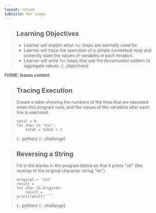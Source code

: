 ```yaml
---
layout: lesson
subtitle: For Loops
---
```

> ## Learning Objectives
>
> * Learner will explain what `for` loops are normally used for.
> * Learner will trace the execution of a simple (unnested) loop
>   and correctly state the values of variables in each iteration.
> * Learner will write `for` loops that use the Accumulator pattern
>   to aggregate values.
{: .objectives}

FIXME: lesson content.

> ## Tracing Execution
>
> Create a table showing the numbers of the lines that are executed when this program runs,
> and the values of the variables after each line is executed.
>
> ~~~
> total = 0
> for char in "tin":
>     total = total + 1
> ~~~
> {: .python}
{: .challenge}

> ## Reversing a String
>
> Fill in the blanks in the program below so that it prints "nit"
> (the reverse of the original character string "tin").
>
> ~~~
> original = "tin"
> result = ____
> for char in original:
>     result = ____
> print(result)
> ~~~
> {: .python}
{: .challenge}
